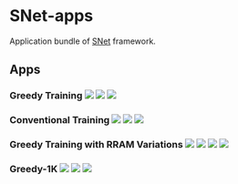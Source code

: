 # SNet-apps

Application bundle of [SNet](https://github.com/Nuullll/SNet) framework.

## Apps

### Greedy Training ![](https://img.shields.io/badge/-MNIST-blue.svg) ![](https://img.shields.io/badge/-28x28-orange.svg) ![](https://img.shields.io/badge/subset-0,1,2-green.svg)

### Conventional Training ![](https://img.shields.io/badge/-MNIST-blue.svg) ![](https://img.shields.io/badge/-28x28-orange.svg) ![](https://img.shields.io/badge/subset-0,1,2-green.svg)

### Greedy Training with RRAM Variations ![](https://img.shields.io/badge/-MNIST-blue.svg) ![](https://img.shields.io/badge/-28x28-orange.svg) ![](https://img.shields.io/badge/subset-0,1,2-green.svg) ![](https://img.shields.io/badge/variations-red.svg)

### Greedy-1K ![](https://img.shields.io/badge/-MNIST-blue.svg) ![](https://img.shields.io/badge/downsampled-11x11-orange.svg) ![](https://img.shields.io/badge/subset-0,1,2-green.svg)

